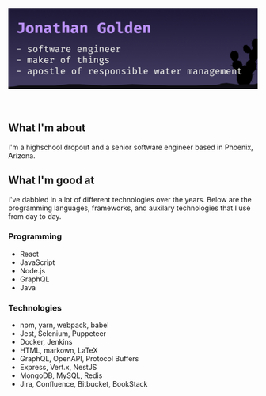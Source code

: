 <div id="header" align="center">
  <img src="https://raw.githubusercontent.com/jongolden/jongolden/main/gh-banner.png" alt="banner that says Jonathan Golden - software engineer, maker of things, and apostle of water management">
</div>
<br></br>

## What I'm about
I'm a highschool dropout and a senior software engineer based in Phoenix, Arizona.

## What I'm good at
I've dabbled in a lot of different technologies over the years. Below are the programming languages, frameworks, and auxilary technologies that I use from day to day.

### Programming
- React
- JavaScript
- Node.js
- GraphQL
- Java

### Technologies
- npm, yarn, webpack, babel
- Jest, Selenium, Puppeteer
- Docker, Jenkins
- HTML, markown, LaTeX
- GraphQL, OpenAPI, Protocol Buffers
- Express, Vert.x, NestJS
- MongoDB, MySQL, Redis
- Jira, Confluence, Bitbucket, BookStack
